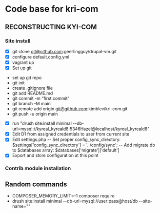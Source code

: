 # Code base for kri-com

## RECONSTRUCTING KYI-COM

### Site install
- [x] git clone git@github.com:geerlingguy/drupal-vm.git
- [x] configure default.config.yml
- [x] vagrant up
- [x] Set up git
- set up git repo
- git init
- create .gitignore file
- git add README.md
- git commit -m "first commit"
- git branch -M main
- git remote add origin git@github.com:kimblev/kri-com.git
- git push -u origin main
- [x] run "drush site:install minimal --db-url=mysql://kyreal_kyreald8:5346Hazel@localhost/kyreal_kyreald8"
- [x] Edit D1 from assigned credentials to user from current site
- [x] Edit settings.php
-- Set proper config_sync_directory: $settings['config_sync_directory'] = '../config/sync';
-- Add migrate db to $databases array: $databases['migrate']['default'] 
- [x] Export and store configuration at this point

### Contrib module installation


## Random commands
- COMPOSER_MEMORY_LIMIT=-1 composer require
- drush site:install minimal --db-url=mysql://user:pass@host/db --site-name=""







